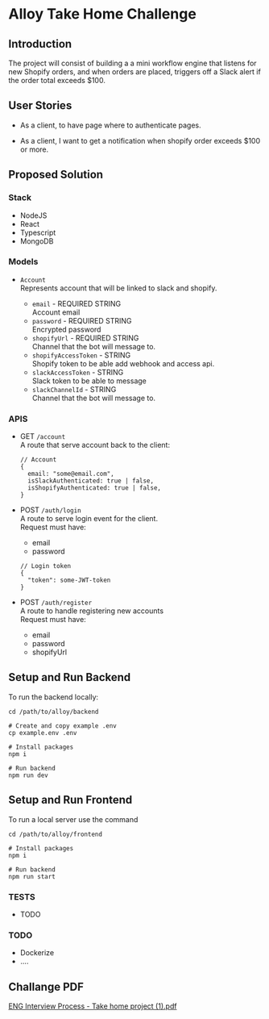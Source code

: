 # Alloy Take Home Challenge

## Introduction

The project will consist of building a a mini workflow engine that listens for new Shopify orders, and when orders are placed, triggers off a Slack alert if the order total exceeds $100.

## User Stories

- As a client, to have page where to authenticate pages.

- As a client, I want to get a notification when shopify order exceeds $100 or more.

## Proposed Solution

### Stack

- NodeJS
- React
- Typescript
- MongoDB

### Models

- `Account` <br />
  Represents account that will be linked to slack and shopify.

  - `email` - REQUIRED STRING <br />
    Account email
  - `password` - REQUIRED STRING <br />
    Encrypted password
  - `shopifyUrl` - REQUIRED STRING <br />
    Channel that the bot will message to.
  - `shopifyAccessToken` - STRING <br />
    Shopify token to be able add webhook and access api.
  - `slackAccessToken` - STRING <br />
    Slack token to be able to message
  - `slackChannelId` - STRING <br />
    Channel that the bot will message to.

### APIS

- GET `/account` <br />
  A route that serve account back to the client: <br />

  ```
  // Account
  {
    email: "some@email.com",
    isSlackAuthenticated: true | false,
    isShopifyAuthenticated: true | false,
  }
  ```

- POST `/auth/login` <br />
  A route to serve login event for the client. <br />
  Request must have: <br />

  - email
  - password<br />

  ```
  // Login token
  {
    "token": some-JWT-token
  }
  ```

- POST `/auth/register` <br />
  A route to handle registering new accounts <br />
  Request must have: <br />

  - email
  - password
  - shopifyUrl <br />

## Setup and Run Backend

To run the backend locally:

```
cd /path/to/alloy/backend

# Create and copy example .env
cp example.env .env

# Install packages
npm i

# Run backend
npm run dev
```

## Setup and Run Frontend

To run a local server use the command

```
cd /path/to/alloy/frontend

# Install packages
npm i

# Run backend
npm run start
```

### TESTS

- TODO

### TODO

- Dockerize
- ....


## Challange PDF
[ENG Interview Process - Take home project (1).pdf](https://github.com/afvr94/alloy-take-home/files/7035878/ENG.Interview.Process.-.Take.home.project.1.pdf)

